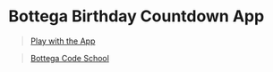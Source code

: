 # Bottega Birthday Countdown App

> [Play with the App](https://df-birthday-countdown-app.herokuapp.com/)

> [Bottega Code School](https://bottega.tech/)